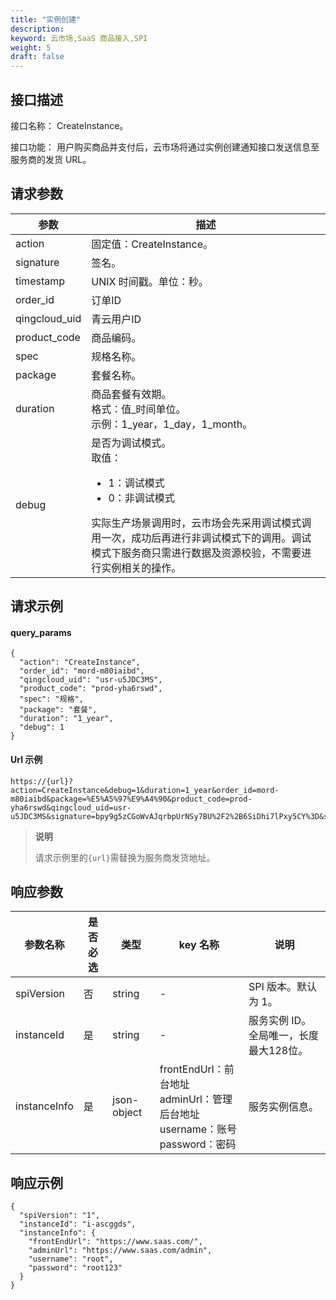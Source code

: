```yaml
---
title: "实例创建"
description: 
keyword: 云市场,SaaS 商品接入,SPI
weight: 5
draft: false
---
```


## 接口描述

接口名称： CreateInstance。

接口功能： 用户购买商品并支付后，云市场将通过实例创建通知接口发送信息至服务商的发货 URL。

## 请求参数

| 参数          | 描述                                                         |
| ------------- | ------------------------------------------------------------ |
| action        | 固定值：CreateInstance。                                     |
| signature     | 签名。                                                       |
| timestamp     | UNIX 时间戳。单位：秒。                                      |
| order_id      | 订单ID                                                       |
| qingcloud_uid | 青云用户ID                                                   |
| product_code  | 商品编码。                                                   |
| spec          | 规格名称。                                                   |
| package       | 套餐名称。                                                   |
| duration      | 商品套餐有效期。<br/>格式：值_时间单位。<br/>示例：1_year，1_day，1_month。 |
| debug         | 是否为调试模式。<br/>取值：<ul><li>1：调试模式</li><li>0：非调试模式</li></ul>实际生产场景调用时，云市场会先采用调试模式调用一次，成功后再进行非调试模式下的调用。调试模式下服务商只需进行数据及资源校验，不需要进行实例相关的操作。 |



## 请求示例

#### query_params

```
{
  "action": "CreateInstance",
  "order_id": "mord-m80iaibd",
  "qingcloud_uid": "usr-u5JDC3MS",
  "product_code": "prod-yha6rswd",
  "spec": "规格",
  "package": "套餐",
  "duration": "1_year",
  "debug": 1
}
```

#### Url 示例

```
https://{url}?action=CreateInstance&debug=1&duration=1_year&order_id=mord-m80iaibd&package=%E5%A5%97%E9%A4%90&product_code=prod-yha6rswd&qingcloud_uid=usr-u5JDC3MS&signature=bpy9g5zCGoWvAJqrbpUrNSy7BU%2F2%2B6SiDhi7lPxy5CY%3D&spec=%E8%A7%84%E6%A0%BC&timestamp=1652254417
```

> **说明**
>
> 请求示例里的`{url}`需替换为服务商发货地址。

## 响应参数

| 参数名称     | 是否必选 | 类型        | key 名称                                                     | 说明                                   |
| ------------ | -------- | ----------- | ------------------------------------------------------------ | -------------------------------------- |
| spiVersion   | 否       | string      | -                                                            | SPI 版本。默认为 1。                   |
| instanceId   | 是       | string      | -                                                            | 服务实例 ID。全局唯一，长度最大128位。 |
| instanceInfo | 是       | json-object | frontEndUrl：前台地址 <br/>adminUrl：管理后台地址 <br/> username：账号 <br/> password：密码 | 服务实例信息。                         |

## 响应示例

```
{
  "spiVersion": "1",
  "instanceId": "i-ascggds",
  "instanceInfo": {
    "frontEndUrl": "https://www.saas.com/",
    "adminUrl": "https://www.saas.com/admin",
    "username": "root",
    "password": "root123"
  }
}
```

